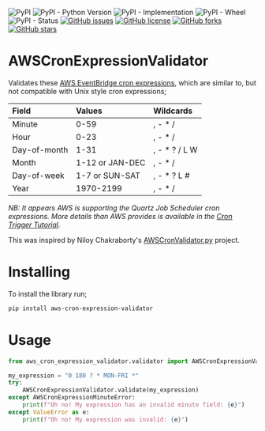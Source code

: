 ![PyPI](https://img.shields.io/pypi/v/aws_cron_expression_validator)
![PyPI - Python Version](https://img.shields.io/pypi/pyversions/aws_cron_expression_validator)
![PyPI - Implementation](https://img.shields.io/pypi/implementation/aws_cron_expression_validator)
![PyPI - Wheel](https://img.shields.io/pypi/wheel/aws_cron_expression_validator)
![PyPI - Status](https://img.shields.io/pypi/status/aws_cron_expression_validator)
[![GitHub issues](https://img.shields.io/github/issues/grumbit/aws_cron_expression_validator)](https://github.com/grumbit/aws_cron_expression_validator/issues)
[![GitHub license](https://img.shields.io/github/license/grumbit/aws_cron_expression_validator)](https://github.com/grumbit/aws_cron_expression_validator/blob/master/LICENSE)
[![GitHub forks](https://img.shields.io/github/forks/grumbit/aws_cron_expression_validator)](https://github.com/grumbit/aws_cron_expression_validator/network)
[![GitHub stars](https://img.shields.io/github/stars/grumbit/aws_cron_expression_validator)](https://github.com/grumbit/aws_cron_expression_validator/stargazers)

# AWSCronExpressionValidator

Validates these [AWS EventBridge cron expressions](https://docs.aws.amazon.com/eventbridge/latest/userguide/eb-create-rule-schedule.html#eb-cron-expressions), which are similar to, but not compatible with Unix style cron expressions;

| Field        | Values          | Wildcards      |
| :----------- | :-------------- | :------------- |
| Minute       | 0-59            | , - \* /       |
| Hour         | 0-23            | , - \* /       |
| Day-of-month | 1-31            | , - \* ? / L W |
| Month        | 1-12 or JAN-DEC | , - \* /       |
| Day-of-week  | 1-7 or SUN-SAT  | , - \* ? L #   |
| Year         | 1970-2199       | , - \* /       |

_NB: It appears AWS is supporting the Quartz Job Scheduler cron expressions. More details than AWS provides is available in the [Cron Trigger Tutorial](http://www.quartz-scheduler.org/documentation/quartz-2.3.0/tutorials/crontrigger.html)._

This was inspired by Niloy Chakraborty's [AWSCronValidator.py](https://gist.github.com/ultrasonex/e1fdb8354408a56df91aa4902d17aa6a) project.

# Installing

To install the library run;

```bash
pip install aws-cron-expression-validator
```

# Usage

```python
from aws_cron_expression_validator.validator import AWSCronExpressionValidator, AWSCronExpressionMinuteError

my_expression = "0 180 ? * MON-FRI *"
try:
    AWSCronExpressionValidator.validate(my_expression)
except AWSCronExpressionMinuteError:
    print(f"Oh no! My expression has an invalid minute field: {e}")
except ValueError as e:
    print(f"Oh no! My expression was invalid: {e}")
```
